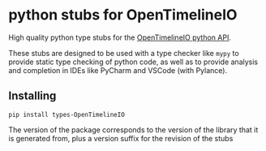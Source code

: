 # python stubs for OpenTimelineIO

High quality python type stubs for the [OpenTimelineIO python API](https://github.com/AcademySoftwareFoundation/OpenTimelineIO/).

These stubs are designed to be used with a type checker like `mypy` to provide static type checking of python code, as well as to provide analysis and completion in IDEs like PyCharm and VSCode (with Pylance).

## Installing

```commandline
pip install types-OpenTimelineIO
```

The version of the package corresponds to the version of the library that it is generated from,
plus a version suffix for the revision of the stubs
